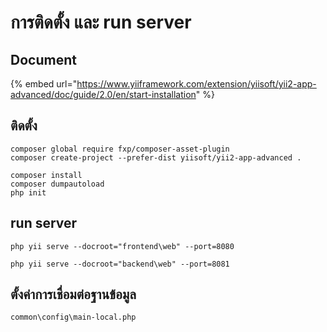 # การติดตั้ง และ run server

## Document

{% embed url="https://www.yiiframework.com/extension/yiisoft/yii2-app-advanced/doc/guide/2.0/en/start-installation" %}

## ติดตั้ง

```text
composer global require fxp/composer-asset-plugin
composer create-project --prefer-dist yiisoft/yii2-app-advanced .

composer install
composer dumpautoload
php init
```

## run server

```text
php yii serve --docroot="frontend\web" --port=8080

php yii serve --docroot="backend\web" --port=8081
```

## ตั้งค่าการเชื่อมต่อฐานข้อมูล

```text
common\config\main-local.php
```

